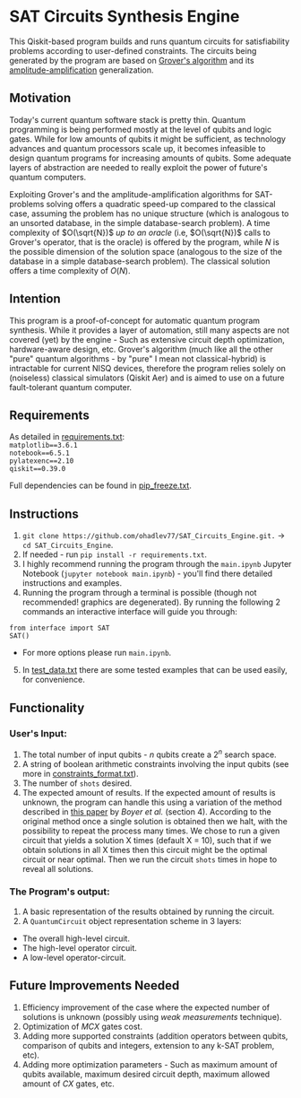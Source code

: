 
# SAT Circuits Synthesis Engine

This Qiskit-based program builds and runs quantum circuits for satisfiability problems according to user-defined constraints.
The circuits being generated by the program are based on [Grover's algorithm](https://en.wikipedia.org/wiki/Grover%27s_algorithm) and its [amplitude-amplification](https://en.wikipedia.org/wiki/Amplitude_amplification) generalization.


##  Motivation
Today's current quantum software stack is pretty thin.
Quantum programming is being performed mostly at the level of qubits and logic gates.
While for low amounts of qubits it might be sufficient, 
as technology advances and quantum processors scale up, 
it becomes infeasible to design quantum programs for increasing amounts of qubits.
Some adequate layers of abstraction are needed to really exploit the power of future's quantum computers.

Exploiting Grover's and the amplitude-amplification algorithms for SAT-problems solving offers a quadratic speed-up compared to the classical case, assuming the problem has no unique structure (which is analogous to an unsorted database, in the simple database-search problem).
A time complexity of $O(\sqrt{N})$ *up to an oracle* (i.e, $O(\sqrt{N})$ calls to Grover's operator, that is the oracle) is offered by the program, while $N$ is the possible dimension of the solution space (analogous to the size of the database in a simple database-search problem).
The classical solution offers a time complexity of $O(N)$.

## Intention

This program is a proof-of-concept for automatic quantum program synthesis.
While it provides a layer of automation, still many aspects are not covered (yet) by the engine - Such as extensive circuit depth optimization, hardware-aware design, etc.
Grover's algorithm (much like all the other "pure" quantum algorithms - by "pure" I mean not classical-hybrid) is intractable for current NISQ devices, therefore the program relies solely on (noiseless) classical simulators (Qiskit Aer) and is aimed to use on a future fault-tolerant quantum computer.

## Requirements

As detailed in [requirements.txt](requirements.txt):\
`matplotlib==3.6.1`\
`notebook==6.5.1`\
`pylatexenc==2.10`\
`qiskit==0.39.0`

Full dependencies can be found in [pip_freeze.txt](pip_freeze.txt).


## Instructions

1. `git clone https://github.com/ohadlev77/SAT_Circuits_Engine.git.` -> `cd SAT_Circuits_Engine`.
2. If needed - run `pip install -r requirements.txt`.
3. I highly recommend running the program through the `main.ipynb` Jupyter Notebook (`jupyter notebook main.ipynb`) - you'll find there detailed instructions and examples.
4. Running the program through a terminal is possible (though not recommended! graphics are degenerated). By running the following 2 commands an interactive interface will guide you through:
```
from interface import SAT
SAT()
```
* For more options please run `main.ipynb`.
5. In [test_data.txt](test_data.txt) there are some tested examples that can be used easily, for convenience.
    
## Functionality

### User's Input:

1. The total number of input qubits - $n$ qubits create a $2^n$ search space.
2. A string of boolean arithmetic constraints involving the input qubits (see more in [constraints_format.txt](constraints_format.txt)).
3. The number of `shots` desired.
3. The expected amount of results. If the expected amount of results is unknown, the program can handle this using a variation of the method described in [this paper](https://arxiv.org/abs/quant-ph/9605034) by *Boyer et al.* (section 4). According to the original method once a single solution is obtained then we halt, with the possibility to repeat the process many times. We chose to run a given circuit that yields a solution X times (default X = 10), such that if we obtain solutions in all X times then this circuit might be the optimal circuit or near optimal. Then we run the circuit `shots` times in hope to reveal all solutions.

### The Program's output:
1. A basic representation of the results obtained by running the circuit.
2. A `QuantumCircuit` object representation scheme in 3 layers:
* The overall high-level circuit.
* The high-level operator circuit.
* A low-level operator-circuit.

## Future Improvements Needed

1. Efficiency improvement of the case where the expected number of solutions is unknown (possibly using *weak measurements* technique).
2. Optimization of $MCX$ gates cost.
3. Adding more supported constraints (addition operators between qubits, comparison of qubits and integers, extension to any k-SAT problem, etc).
4. Adding more optimization parameters - Such as maximum amount of qubits available, maximum desired circuit depth, maximum allowed amount of $CX$ gates, etc.
